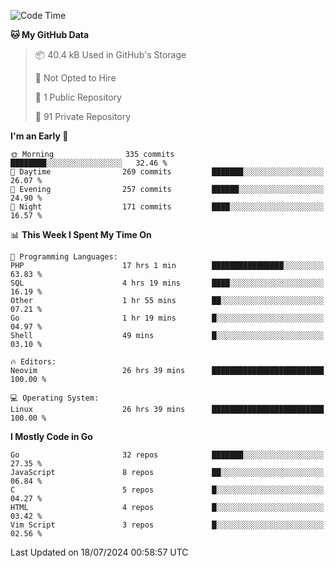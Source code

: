 
<!--START_SECTION:waka-->
![Code Time](http://img.shields.io/badge/Code%20Time-5%2C067%20hrs%2050%20mins-blue)

**🐱 My GitHub Data** 

> 📦 40.4 kB Used in GitHub's Storage 
 > 
> 🚫 Not Opted to Hire
 > 
> 📜 1 Public Repository 
 > 
> 🔑 91 Private Repository 
 > 
**I'm an Early 🐤** 

```text
🌞 Morning                335 commits         ████████░░░░░░░░░░░░░░░░░   32.46 % 
🌆 Daytime                269 commits         ███████░░░░░░░░░░░░░░░░░░   26.07 % 
🌃 Evening                257 commits         ██████░░░░░░░░░░░░░░░░░░░   24.90 % 
🌙 Night                  171 commits         ████░░░░░░░░░░░░░░░░░░░░░   16.57 % 
```


📊 **This Week I Spent My Time On** 

```text
💬 Programming Languages: 
PHP                      17 hrs 1 min        ████████████████░░░░░░░░░   63.83 % 
SQL                      4 hrs 19 mins       ████░░░░░░░░░░░░░░░░░░░░░   16.19 % 
Other                    1 hr 55 mins        ██░░░░░░░░░░░░░░░░░░░░░░░   07.21 % 
Go                       1 hr 19 mins        █░░░░░░░░░░░░░░░░░░░░░░░░   04.97 % 
Shell                    49 mins             █░░░░░░░░░░░░░░░░░░░░░░░░   03.10 % 

🔥 Editors: 
Neovim                   26 hrs 39 mins      █████████████████████████   100.00 % 

💻 Operating System: 
Linux                    26 hrs 39 mins      █████████████████████████   100.00 % 
```

**I Mostly Code in Go** 

```text
Go                       32 repos            ███████░░░░░░░░░░░░░░░░░░   27.35 % 
JavaScript               8 repos             ██░░░░░░░░░░░░░░░░░░░░░░░   06.84 % 
C                        5 repos             █░░░░░░░░░░░░░░░░░░░░░░░░   04.27 % 
HTML                     4 repos             █░░░░░░░░░░░░░░░░░░░░░░░░   03.42 % 
Vim Script               3 repos             █░░░░░░░░░░░░░░░░░░░░░░░░   02.56 % 
```




 Last Updated on 18/07/2024 00:58:57 UTC
<!--END_SECTION:waka-->
